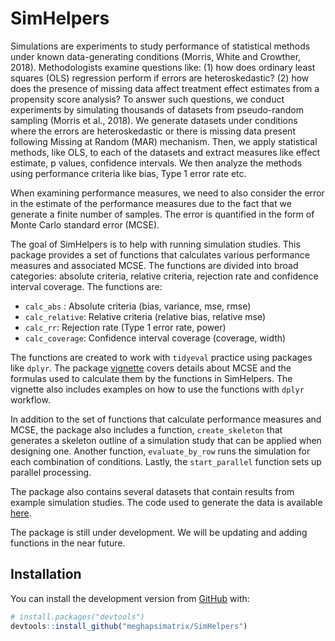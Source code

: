 
<!-- README.md is generated from README.Rmd. Please edit that file -->

# SimHelpers

<!-- badges: start -->

<!-- badges: end -->

Simulations are experiments to study performance of statistical methods
under known data-generating conditions (Morris, White and Crowther,
2018). Methodologists examine questions like: (1) how does ordinary
least squares (OLS) regression perform if errors are heteroskedastic?
(2) how does the presence of missing data affect treatment effect
estimates from a propensity score analysis? To answer such questions, we
conduct experiments by simulating thousands of datasets from
pseudo-random sampling (Morris et al., 2018). We generate datasets under
conditions where the errors are heteroskedastic or there is missing data
present following Missing at Random (MAR) mechanism. Then, we apply
statistical methods, like OLS, to each of the datasets and extract
measures like effect estimate, p values, confidence intervals. We then
analyze the methods using performance criteria like bias, Type 1 error
rate etc.

When examining performance measures, we need to also consider the error
in the estimate of the performance measures due to the fact that we
generate a finite number of samples. The error is quantified in the form
of Monte Carlo standard error (MCSE).

The goal of SimHelpers is to help with running simulation studies. This
package provides a set of functions that calculates various performance
measures and associated MCSE. The functions are divided into broad
categories: absolute criteria, relative criteria, rejection rate and
confidence interval coverage. The functions are:

  - `calc_abs` : Absolute criteria (bias, variance, mse, rmse)
  - `calc_relative`: Relative criteria (relative bias, relative mse)
  - `calc_rr`: Rejection rate (Type 1 error rate, power)
  - `calc_coverage`: Confidence interval coverage (coverage, width)

The functions are created to work with `tidyeval` practice using
packages like `dplyr`. The package
[vignette](https://github.com/meghapsimatrix/SimHelpers/blob/master/vignettes/MCSE.Rmd)
covers details about MCSE and the formulas used to calculate them by the
functions in SimHelpers. The vignette also includes examples on how to
use the functions with `dplyr` workflow.

In addition to the set of functions that calculate performance measures
and MCSE, the package also includes a function, `create_skeleton` that
generates a skeleton outline of a simulation study that can be applied
when designing one. Another function, `evaluate_by_row` runs the
simulation for each combination of conditions. Lastly, the
`start_parallel` function sets up parallel processing.

The package also contains several datasets that contain results from
example simulation studies. The code used to generate the data is
available
[here](https://github.com/meghapsimatrix/SimHelpers/tree/master/data-raw).

The package is still under development. We will be updating and adding
functions in the near future.

## Installation

You can install the development version from
[GitHub](https://github.com/) with:

``` r
# install.packages("devtools")
devtools::install_github("meghapsimatrix/SimHelpers")
```
